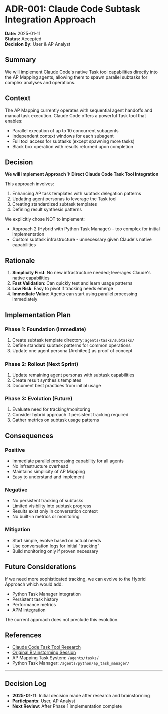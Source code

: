 # ADR-001: Claude Code Subtask Integration Approach

**Date:** 2025-01-11  
**Status:** Accepted  
**Decision By:** User & AP Analyst

## Summary

We will implement Claude Code's native Task tool capabilities directly into the AP Mapping agents, allowing them to spawn parallel subtasks for complex analyses and operations.

## Context

The AP Mapping currently operates with sequential agent handoffs and manual task execution. Claude Code offers a powerful Task tool that enables:
- Parallel execution of up to 10 concurrent subagents
- Independent context windows for each subagent
- Full tool access for subtasks (except spawning more tasks)
- Black box operation with results returned upon completion

## Decision

**We will implement Approach 1: Direct Claude Code Task Tool Integration**

This approach involves:
1. Enhancing AP task templates with subtask delegation patterns
2. Updating agent personas to leverage the Task tool
3. Creating standardized subtask templates
4. Defining result synthesis patterns

We explicitly chose NOT to implement:
- Approach 2 (Hybrid with Python Task Manager) - too complex for initial implementation
- Custom subtask infrastructure - unnecessary given Claude's native capabilities

## Rationale

1. **Simplicity First**: No new infrastructure needed; leverages Claude's native capabilities
2. **Fast Validation**: Can quickly test and learn usage patterns
3. **Low Risk**: Easy to pivot if tracking needs emerge
4. **Immediate Value**: Agents can start using parallel processing immediately

## Implementation Plan

### Phase 1: Foundation (Immediate)
1. Create subtask template directory: `agents/tasks/subtasks/`
2. Define standard subtask patterns for common operations
3. Update one agent persona (Architect) as proof of concept

### Phase 2: Rollout (Next Sprint)
1. Update remaining agent personas with subtask capabilities
2. Create result synthesis templates
3. Document best practices from initial usage

### Phase 3: Evolution (Future)
1. Evaluate need for tracking/monitoring
2. Consider hybrid approach if persistent tracking required
3. Gather metrics on subtask usage patterns

## Consequences

### Positive
- Immediate parallel processing capability for all agents
- No infrastructure overhead
- Maintains simplicity of AP Mapping
- Easy to understand and implement

### Negative
- No persistent tracking of subtasks
- Limited visibility into subtask progress
- Results exist only in conversation context
- No built-in metrics or monitoring

### Mitigation
- Start simple, evolve based on actual needs
- Use conversation logs for initial "tracking"
- Build monitoring only if proven necessary

## Future Considerations

If we need more sophisticated tracking, we can evolve to the Hybrid Approach which would add:
- Python Task Manager integration
- Persistent task history
- Performance metrics
- APM integration

The current approach does not preclude this evolution.

## References

- [Claude Code Task Tool Research](../research/claude-code-subtask-analysis.md)
- [Original Brainstorming Session](../session_notes/2025-01-11-subtask-integration.md)
- AP Mapping Task System: `/agents/tasks/`
- Python Task Manager: `/agents/python/ap_task_manager/`

---

## Decision Log

- **2025-01-11**: Initial decision made after research and brainstorming
- **Participants**: User, AP Analyst
- **Next Review**: After Phase 1 implementation complete